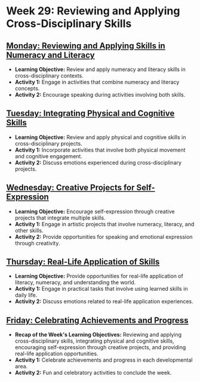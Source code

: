 # Week 29: Reviewing and Applying Cross-Disciplinary Skills

## [Monday: Reviewing and Applying Skills in Numeracy and Literacy](./1-Monday.md)
- **Learning Objective:** Review and apply numeracy and literacy skills in cross-disciplinary contexts.
- **Activity 1:** Engage in activities that combine numeracy and literacy concepts.
- **Activity 2:** Encourage speaking during activities involving both skills.

## [Tuesday: Integrating Physical and Cognitive Skills](./2-Tuesday.md)
- **Learning Objective:** Review and apply physical and cognitive skills in cross-disciplinary projects.
- **Activity 1:** Incorporate activities that involve both physical movement and cognitive engagement.
- **Activity 2:** Discuss emotions experienced during cross-disciplinary projects.

## [Wednesday: Creative Projects for Self-Expression](./3-Wednesday.md)
- **Learning Objective:** Encourage self-expression through creative projects that integrate multiple skills.
- **Activity 1:** Engage in artistic projects that involve numeracy, literacy, and other skills.
- **Activity 2:** Provide opportunities for speaking and emotional expression through creativity.

## [Thursday: Real-Life Application of Skills](./4-Thursday.md)
- **Learning Objective:** Provide opportunities for real-life application of literacy, numeracy, and understanding the world.
- **Activity 1:** Engage in practical tasks that involve using learned skills in daily life.
- **Activity 2:** Discuss emotions related to real-life application experiences.

## [Friday: Celebrating Achievements and Progress](./5-Friday.md)
- **Recap of the Week's Learning Objectives:** Reviewing and applying cross-disciplinary skills, integrating physical and cognitive skills, encouraging self-expression through creative projects, and providing real-life application opportunities.
- **Activity 1:** Celebrate achievements and progress in each developmental area.
- **Activity 2:** Fun and celebratory activities to conclude the week.